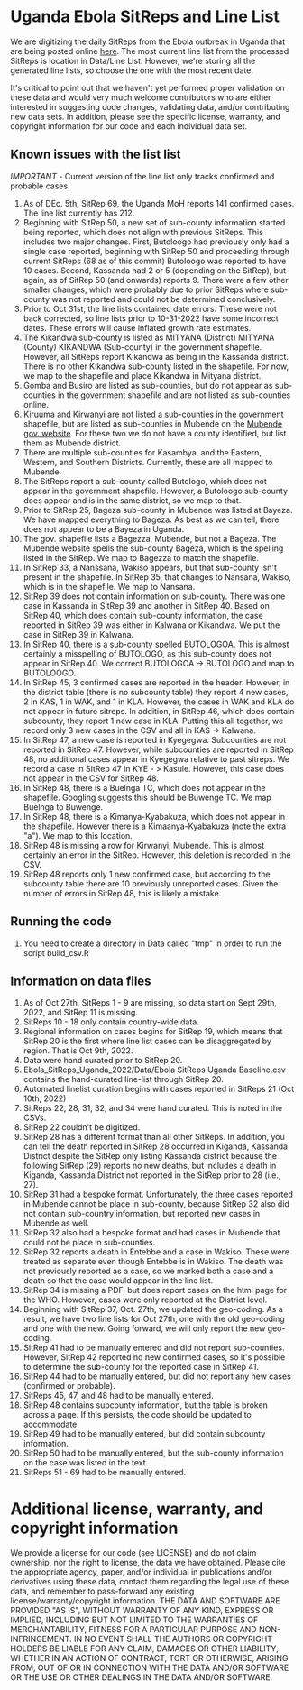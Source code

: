 # Uganda Ebola SitReps and Line List
We are digitizing the daily SitReps from the Ebola outbreak in Uganda that are being posted online [here](https://www.afro.who.int/countries/publications?country=879). The most current line list from the processed SitReps is location in Data/Line List. However, we're storing all the generated line lists, so choose the one with the most recent date.

It's critical to point out that we haven't yet performed proper validation on these data and would very much welcome contributors who are either interested in suggesting code changes, validating data, and/or contributing new data sets. In addition, please see the specific license, warranty, and copyright information for our code and each individual data set.

## Known issues with the list list
*IMPORTANT* - Current version of the line list only tracks confirmed and probable cases.

1. As of DEc. 5th, SitRep 69, the Uganda MoH reports 141 confirmed cases. The line list currently has 212.
2. Beginning with SitRep 50, a new set of sub-county information started being reported, which does not align with previous SitReps.  This includes two major changes. First, Butoloogo had previously only had a single case reported, beginning with SitRep 50 and proceeding through current SitReps (68 as of this commit) Butoloogo was reported to have 10 cases. Second, Kassanda had 2 or 5 (depending on the SitRep), but again, as of SitRep 50 (and onwards) reports 9. There were a few other smaller changes, which were probably due to prior SitReps where sub-county was not reported and could not be determined conclusively. 
3. Prior to Oct 31st, the line lists contained date errors. These were not back corrected, so line lists prior to 10-31-2022 have some incorrect dates. These errors will cause inflated growth rate estimates. 
4. The Kikandwa sub-county is listed as MITYANA (District)	MITYANA (County)	KIKANDWA (Sub-county) in the government shapefile. However, all SitReps report Kikandwa as being in the Kassanda district. There is no other Kikandwa sub-county listed in the shapefile. For now, we map to the shapefile and place Kikandwa in Mityana district. 
5. Gomba and Busiro are listed as sub-counties, but do not appear as sub-counties in the government shapefile and are not listed as sub-counties online. 
6. Kiruuma and Kirwanyi are not listed a sub-counties in the government shapefile, but are listed as sub-counties in Mubende on the [Mubende gov. website](https://mubende.go.ug/lg/political-and-administrative-structure). For these two we do not have a county identified, but list them as Mubende district.
7. There are multiple sub-counties for Kasambya, and the Eastern, Western, and Southern Districts. Currently, these are all mapped to Mubende.
8. The SitReps report a sub-county called Butologo, which does not appear in the government shapefile.  However, a Butoloogo sub-county does appear and is in the same district, so we map to that. 
9. Prior to SitRep 25, Bageza sub-county in Mubende was listed at Bayeza. We have mapped everything to Bageza. As best as we can tell, there does not appear to be a Bayeza in Uganda. 
10. The gov. shapefile lists a Bagezza, Mubende, but not a Bageza. The Mubende website spells the sub-county Bageza, which is the spelling listed in the SitRep. We map to Bagezza to match the shapefile. 
11. In SitRep 33, a Nanssana, Wakiso appears, but that sub-county isn't present in the shapefile. In SitRep 35, that changes to Nansana, Wakiso, which is in the shapefile. We map to Nansana.
12. SitRep 39 does not contain information on sub-county. There was one case in Kassanda in SitRep 39 and another in SitRep 40. Based on SitRep 40, which does contain sub-county information, the case reported in SitRep 39 was either in Kalwana or Kikandwa. We put the case in SitRep 39 in Kalwana.
13. In SitRep 40, there is a sub-county spelled BUTOLOGOA. This is almost certainly a misspelling of BUTOLOGO, as this sub-county does not appear in SitRep 40. We correct BUTOLOGOA -> BUTOLOGO and map to BUTOLOOGO.
14. In SitRep 45, 3 confirmed cases are reported in the header. However, in the district table (there is no subcounty table) they report 4 new cases, 2 in KAS, 1 in WAK, and 1 in KLA. However, the cases in WAK and KLA do not appear in future sitreps. In addition, in SitRep 46, which does contain subcounty, they report 1 new case in KLA. Putting this all together, we record only 3 new cases in the CSV and all in KAS -> Kalwana.
15. In SitRep 47, a new case is reported in Kyegegwa. Subcounties are not reported in SitRep 47. However, while subcounties are reported in SitRep 48, no additional cases appear in Kyegegwa relative to past sitreps. We record a case in SitRep 47 in KYE - > Kasule. However, this case does not appear in the CSV for SitRep 48.
14. In SitRep 48, there is a Buelnga TC, which does not appear in the shapefile. Googling suggests this should be Buwenge TC. We map Buelnga to Buwenge.
15. In SitRep 48, there is a Kimanya-Kyabakuza, which does not appear in the shapefile. However there is a Kimaanya-Kyabakuza (note the extra "a"). We map to this location.
16. SitRep 48 is missing a row for Kirwanyi, Mubende. This is almost certainly an error in the SitRep. However, this deletion is recorded in the CSV.
17. SitRep 48 reports only 1 new confirmed case, but according to the subcounty table there are 10 previously unreported cases. Given the number of errors in SitRep 48, this is likely a mistake.

## Running the code
1. You need to create a directory in Data called "tmp" in order to run the script build_csv.R

## Information on data files 
1. As of Oct 27th, SitReps 1 - 9 are missing, so data start on Sept 29th, 2022, and SitRep 11 is missing.
2. SitReps 10 - 18 only contain country-wide data.
3. Regional information on cases begins for SitRep 19, which means that SitRep 20 is the first where line list cases can be disaggregated by region. That is Oct 9th, 2022.
4. Data were hand curated prior to SitRep 20.
5. Ebola_SitReps_Uganda_2022/Data/Ebola SitReps Uganda Baseline.csv contains the hand-curated line-list through SitRep 20. 
6. Automated linelist curation begins with cases reported in SitReps 21 (Oct 10th, 2022)
7. SitReps 22, 28, 31, 32, and 34 were hand curated. This is noted in the CSVs.
8. SitRep 22 couldn't be digitized.
9. SitRep 28 has a different format than all other SitReps. In addition, you can tell the death reported in SitRep 28 occurred in Kiganda, Kassanda District despite the SitRep only listing Kassanda district because the following SitRep (29) reports no new deaths, but includes a death in Kiganda, Kassanda District not reported in the SitRep prior to 28 (i.e., 27). 
10. SitRep 31 had a bespoke format. Unfortunately, the three cases reported in Mubende cannot be place in sub-county, because SitRep 32 also did not contain sub-country information, but reported new cases in Mubende as well.
11. SitRep 32 also had a bespoke format and had cases in Mubende that could not be place in sub-counties.
12. SitRep 32 reports a death in Entebbe and a case in Wakiso. These were treated as separate even though Entebbe is in Wakiso. The death was not previously reported as a case, so we marked both a case and a death so that the case would appear in the line list.
13. SitRep 34 is missing a PDF, but does report cases on the html page for the WHO. However, cases were only reported at the District level.
14. Beginning with SitRep 37, Oct. 27th, we updated the geo-coding. As a result, we have two line lists for Oct 27th, one with the old geo-coding and one with the new. Going forward, we will only report the new geo-coding.
15. SitRep 41 had to be manually entered and did not report sub-counties. However, SitRep 42 reported no new confirmed cases, so it's possible to determine the sub-county for the reported case in SitRep 41.
16. SitRep 44 had to be manually entered, but did not report any new cases (confirmed or probable).
17. SitReps 45, 47, and 48 had to be manually entered. 
18. SitRep 48 contains subcounty information, but the table is broken across a page. If this persists, the code should be updated to accommodate. 
19. SitRep 49 had to be manually entered, but did contain subcounty information.
20. SitRep 50 had to be manually entered, but the sub-county information on the case was listed in the text.
21. SitReps 51 - 69 had to be manually entered.

# Additional license, warranty, and copyright information
We provide a license for our code (see LICENSE) and do not claim ownership, nor the right to license, the data we have obtained. Please cite the appropriate agency, paper, and/or individual in publications and/or derivatives using these data, contact them regarding the legal use of these data, and remember to pass-forward any existing license/warranty/copyright information. THE DATA AND SOFTWARE ARE PROVIDED "AS IS", WITHOUT WARRANTY OF ANY KIND, EXPRESS OR IMPLIED, INCLUDING BUT NOT LIMITED TO THE WARRANTIES OF MERCHANTABILITY, FITNESS FOR A PARTICULAR PURPOSE AND NON-INFRINGEMENT. IN NO EVENT SHALL THE AUTHORS OR COPYRIGHT HOLDERS BE LIABLE FOR ANY CLAIM, DAMAGES OR OTHER LIABILITY, WHETHER IN AN ACTION OF CONTRACT, TORT OR OTHERWISE, ARISING FROM, OUT OF OR IN CONNECTION WITH THE DATA AND/OR SOFTWARE OR THE USE OR OTHER DEALINGS IN THE DATA AND/OR SOFTWARE.
